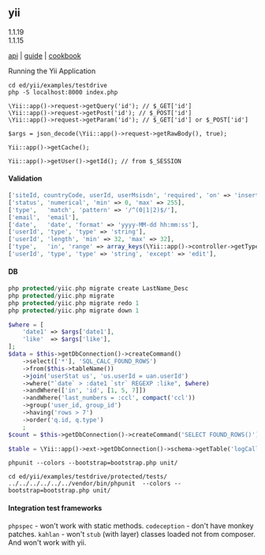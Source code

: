 yii
-
1.1.19
<br>1.1.15

[api](http://www.yiiframework.com/doc/api/1.1)
|
[guide](http://www.yiiframework.com/doc/guide/1.1/en/index)
|
[cookbook](http://yiiframework.ru/doc/cookbook/ru/index)

Running the Yii Application
````
cd ed/yii/examples/testdrive
php -S localhost:8000 index.php
````

````
\Yii::app()->request->getQuery('id'); // $_GET['id']
\Yii::app()->request->getPost('id'); // $_POST['id']
\Yii::app()->request->getParam('id'); // $_GET['id'] or $_POST['id']

$args = json_decode(\Yii::app()->request->getRawBody(), true);

Yii::app()->getCache();

Yii::app()->getUser()->getId(); // from $_SESSION
````

#### Validation

````php
['siteId, countryCode, userId, userMsisdn', 'required', 'on' => 'insert'],
['status', 'numerical', 'min' => 0, 'max' => 255],
['type',   'match', 'pattern' => '/^(0|1|2)$/'],
['email',  'email'],
['date',   'date', 'format' => 'yyyy-MM-dd hh:mm:ss'],
['userId', 'type', 'type' => 'string'],
['userId', 'length', 'min' => 32, 'max' => 32],
['type',   'in', 'range' => array_keys(\Yii::app()->controller->getTypes())],
['userId', 'type', 'type' => 'string', 'except' => 'edit'],
````

#### DB

````php
php protected/yiic.php migrate create LastName_Desc
php protected/yiic.php migrate
php protected/yiic.php migrate redo 1
php protected/yiic.php migrate down 1

$where = [
    'date1' => $args['date1'],
    'like'  => $args['like'],
];
$data = $this->getDbConnection()->createCommand()
    ->select(['*'], 'SQL_CALC_FOUND_ROWS')
    ->from($this->tableName())
    ->join('userStat us', 'us.userId = uan.userId')
    ->where("`date` > :date1 `str` REGEXP :like", $where)
    ->andWhere(['in', 'id', [1, 5, 7]])
    ->andWhere('last_numbers = :ccl', compact('ccl'))
    ->group('user_id, group_id')
    ->having('rows > 7')
    ->order('q.id, q.type')
    ;
$count = $this->getDbConnection()->createCommand('SELECT FOUND_ROWS()')->queryScalar();

$table = \Yii::app()->ext->getDbConnection()->schema->getTable('logCallMeBack');
````

````
phpunit --colors --bootstrap=bootstrap.php unit/

cd ed/yii/examples/testdrive/protected/tests/
../../../../../../vendor/bin/phpunit  --colors --bootstrap=bootstrap.php unit/
````

#### Integration test frameworks

`phpspec` - won't work with static methods.
`codeception` - don't have monkey patches.
`kahlan` - won't `stub` (with layer) classes loaded not from composer. And won't work with yii.

